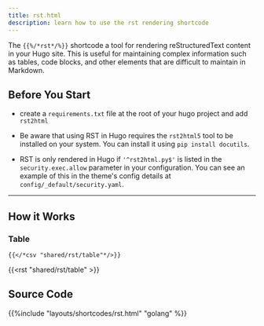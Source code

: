 ```yaml
---
title: rst.html
description: learn how to use the rst rendering shortcode
---
```


The `{{%/*rst*/%}}` shortcode a tool for rendering reStructuredText content in your Hugo site. This is useful for maintaining complex information such as tables, code blocks, and other elements that are difficult to maintain in Markdown.


## Before You Start

- create a `requirements.txt` file at the root of your hugo project and add `rst2html`

- Be aware that using RST in Hugo requires the `rst2html5` tool to be installed on your system. You can install it using `pip install docutils`.
- RST is only rendered in Hugo if `'^rst2html.py$'` is listed in the `security.exec.allow` parameter in your configuration. You can see an example of this in the theme's config details at `config/_default/security.yaml`.

---

## How it Works 

### Table

`{{</*csv "shared/rst/table"*/>}}`

{{<rst "shared/rst/table" >}}


## Source Code 

{{%include "layouts/shortcodes/rst.html" "golang" %}}